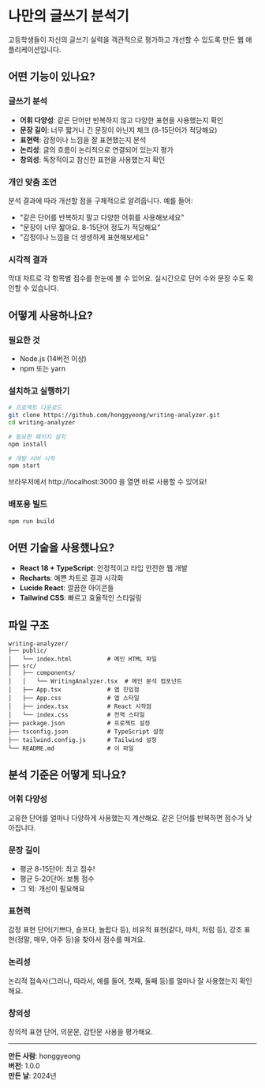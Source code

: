 # 나만의 글쓰기 분석기

고등학생들이 자신의 글쓰기 실력을 객관적으로 평가하고 개선할 수 있도록 만든 웹 애플리케이션입니다.

## 어떤 기능이 있나요?

### 글쓰기 분석
- **어휘 다양성**: 같은 단어만 반복하지 않고 다양한 표현을 사용했는지 확인
- **문장 길이**: 너무 짧거나 긴 문장이 아닌지 체크 (8-15단어가 적당해요)
- **표현력**: 감정이나 느낌을 잘 표현했는지 분석
- **논리성**: 글의 흐름이 논리적으로 연결되어 있는지 평가
- **창의성**: 독창적이고 참신한 표현을 사용했는지 확인

### 개인 맞춤 조언
분석 결과에 따라 개선할 점을 구체적으로 알려줍니다. 예를 들어:
- "같은 단어를 반복하지 말고 다양한 어휘를 사용해보세요"
- "문장이 너무 짧아요. 8-15단어 정도가 적당해요"
- "감정이나 느낌을 더 생생하게 표현해보세요"

### 시각적 결과
막대 차트로 각 항목별 점수를 한눈에 볼 수 있어요. 실시간으로 단어 수와 문장 수도 확인할 수 있습니다.

## 어떻게 사용하나요?

### 필요한 것
- Node.js (14버전 이상)
- npm 또는 yarn

### 설치하고 실행하기

```bash
# 프로젝트 다운로드
git clone https://github.com/honggyeong/writing-analyzer.git
cd writing-analyzer

# 필요한 패키지 설치
npm install

# 개발 서버 시작
npm start
```

브라우저에서 http://localhost:3000 을 열면 바로 사용할 수 있어요!

### 배포용 빌드
```bash
npm run build
```

## 어떤 기술을 사용했나요?

- **React 18 + TypeScript**: 안정적이고 타입 안전한 웹 개발
- **Recharts**: 예쁜 차트로 결과 시각화
- **Lucide React**: 깔끔한 아이콘들
- **Tailwind CSS**: 빠르고 효율적인 스타일링

## 파일 구조

```
writing-analyzer/
├── public/
│   └── index.html          # 메인 HTML 파일
├── src/
│   ├── components/
│   │   └── WritingAnalyzer.tsx  # 메인 분석 컴포넌트
│   ├── App.tsx             # 앱 진입점
│   ├── App.css             # 앱 스타일
│   ├── index.tsx           # React 시작점
│   └── index.css           # 전역 스타일
├── package.json            # 프로젝트 설정
├── tsconfig.json           # TypeScript 설정
├── tailwind.config.js      # Tailwind 설정
└── README.md               # 이 파일
```

## 분석 기준은 어떻게 되나요?

### 어휘 다양성
고유한 단어를 얼마나 다양하게 사용했는지 계산해요. 같은 단어를 반복하면 점수가 낮아집니다.

### 문장 길이
- 평균 8-15단어: 최고 점수!
- 평균 5-20단어: 보통 점수
- 그 외: 개선이 필요해요

### 표현력
감정 표현 단어(기쁘다, 슬프다, 놀랍다 등), 비유적 표현(같다, 마치, 처럼 등), 강조 표현(정말, 매우, 아주 등)을 찾아서 점수를 매겨요.

### 논리성
논리적 접속사(그러나, 따라서, 예를 들어, 첫째, 둘째 등)를 얼마나 잘 사용했는지 확인해요.

### 창의성
창의적 표현 단어, 의문문, 감탄문 사용을 평가해요.

---

**만든 사람**: honggyeong  
**버전**: 1.0.0  
**만든 날**: 2024년 